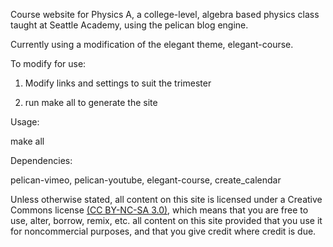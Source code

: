 Course website for Physics A, a college-level, algebra based physics class taught at Seattle Academy, using the pelican blog engine. 

Currently using a modification of the elegant theme, elegant-course.


To modify for use: 

 1. Modify links and settings to suit  the trimester

 2. run make all to generate the site 



Usage:

  make all


Dependencies:

pelican-vimeo, pelican-youtube, elegant-course, create_calendar



Unless otherwise stated, all content on this site is licensed under a Creative
Commons license [(CC BY-NC-SA 3.0)][CC], which means that you are free to use,
alter, borrow, remix, etc. all content on this site provided that you use it
for noncommercial purposes, and that you give credit where credit is due. 


[CC]: http://creativecommons.org/licenses/by-nc-sa/3.0/ "Creative Commons CC BY-NC-SA 3.0"

